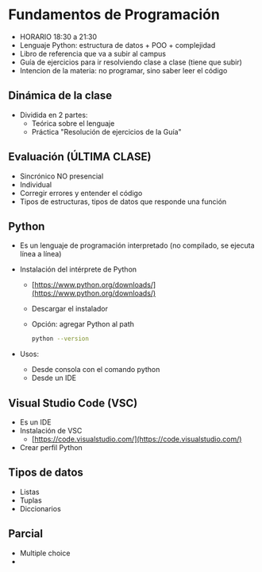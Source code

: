 # Fundamentos de Programación

* HORARIO 18:30 a 21:30
* Lenguaje Python: estructura de datos + POO + complejidad
* Libro de referencia que va a subir al campus
* Guía de ejercicios para ir resolviendo clase a clase (tiene que subir)
* Intencion de la materia: no programar, sino saber leer el código

## Dinámica de la clase

* Dividida en 2 partes:
  * Teórica sobre el lenguaje
  * Práctica "Resolución de ejercicios de la Guía"

## Evaluación (ÚLTIMA CLASE)

* Sincrónico NO presencial
* Individual
* Corregir errores y entender el código
* Tipos de estructuras, tipos de datos que responde una función

## Python

* Es un lenguaje de programación interpretado (no compilado, se ejecuta línea a línea)
* Instalación del intérprete de Python
  * [https://www.python.org/downloads/](https://www.python.org/downloads/)
  * Descargar el instalador
  * Opción: agregar Python al path

    ```sh
    python --version
    ```

* Usos:
  * Desde consola con el comando python
  * Desde un IDE

## Visual Studio Code (VSC)

* Es un IDE
* Instalación de VSC
  * [https://code.visualstudio.com/](https://code.visualstudio.com/)
* Crear perfil Python

## Tipos de datos

* Listas
* Tuplas
* Diccionarios

## Parcial

* Multiple choice
* 

